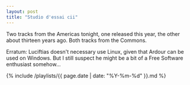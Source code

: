 ```yaml
---
layout: post
title: "Studio d'essai cii"
---
```


Two tracks from the Americas tonight, one released this year, the other about thirteen years ago. Both tracks from the Commons.

Erratum: Luciftias doesn't necessary use Linux, given that Ardour can be used on Windows. But I still suspect he might be a bit of a Free Software enthusiast somehow...

 {% include /playlists/{{ page.date | date: "%Y-%m-%d" }}.md %}
